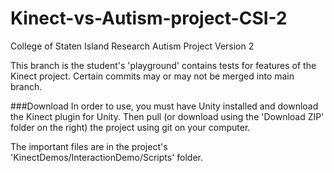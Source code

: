 # Kinect-vs-Autism-project-CSI-2
College of Staten Island Research Autism Project Version 2

This branch is the student's 'playground' contains tests for features of the Kinect 
project. Certain commits may or may not be merged into main branch.

###Download
In order to use, you must have Unity installed and download the Kinect plugin for Unity.
Then pull (or download using the 'Download ZIP' folder on the right) the project using git 
on your computer.

The important files are in the project's 'KinectDemos/InteractionDemo/Scripts' folder.
